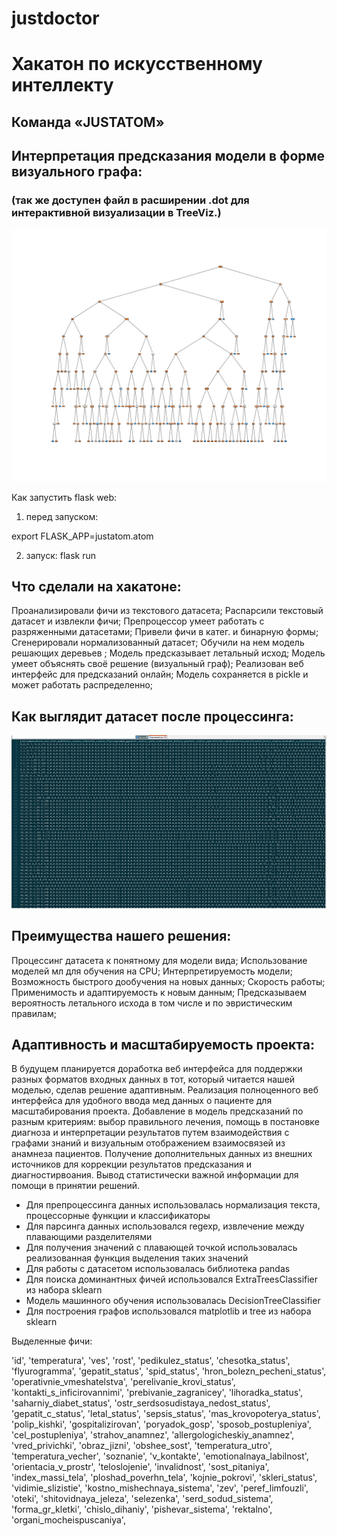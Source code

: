 # justdoctor

# Хакатон по искусственному интеллекту
## Команда «JUSTATOM»

## Интерпретация предсказания модели в форме визуального графа:
### (так же доступен файл в расширении .dot для интерактивной визуализации в TreeViz.)
![alt text](https://github.com/atomicai/justdoctor/blob/master/features_graph.png)


Как запустить flask web:
1. перед запуском:

export FLASK_APP=justatom.atom

2. запуск:
flask run

## Что сделали на хакатоне:
Проанализировали фичи из текстового датасета;
Распарсили текстовый датасет и извлекли фичи;
Препроцессор умеет работать с разряженными датасетами;
Привели фичи в катег. и бинарную формы;
Сгенерировали нормализованный датасет;
Обучили на нем модель решающих деревьев ;
Модель предсказывает летальный исход;
Модель умеет объяснять своё решение (визуальный граф);
Реализован веб интерфейс для предсказаний онлайн;
Модель сохраняется в pickle и может работать распределенно;

## Как выглядит датасет после процессинга:
![alt text](https://github.com/atomicai/justdoctor/blob/master/4.png)

## Преимущества нашего решения:
Процессинг датасета к понятному для модели вида;
Использование моделей мл для обучения на CPU;
Интерпретируемость модели;
Возможность быстрого дообучения на новых данных;
Скорость работы;
Применимость и адаптируемость к новым данным;
Предсказываем вероятность летального исхода в том числе и по эвристическим правилам;

## Адаптивность и масштабируемость проекта:
В будущем планируется доработка веб интерфейса для поддержки разных форматов входных данных в тот, который читается нашей моделью, сделав решение адаптивным. 
Реализация полноценного веб интерфейса для удобного ввода мед данных о пациенте для масштабирования проекта.
Добавление в модель предсказаний по разным критериям: выбор правильного лечения, помощь в постановке диагноза и интерпретации результатов путем взаимодействия с графами знаний и визуальным отображением взаимосвязей из анамнеза пациентов.
Получение дополнительных данных из внешних источников для коррекции результатов предсказания и диагностирвоания.
Вывод статистически важной информации для помощи в принятии решений.



- Для препроцессинга данных использовалась нормализация текста, процессорные функции и классификаторы
- Для парсинга данных использовался regexp, извлечение между плавающими разделителями
- Для получения значений с плавающей точкой использовалась реализованная функция выделения таких значений 
- Для работы с датасетом использовалась библиотека pandas
- Для поиска доминантных фичей использовался ExtraTreesClassifier из набора sklearn
- Модель машинного обучения использовалась DecisionTreeClassifier
- Для построения графов использовался matplotlib и tree из набора sklearn

Выделенные фичи:

'id',         'temperatura',         'ves',         'rost',
         'pedikulez_status',         'chesotka_status',
         'flyurogramma',         'gepatit_status',         'spid_status',         'hron_bolezn_pecheni_status',
         'operativnie_vmeshatelstva',         'perelivanie_krovi_status',         'kontakti_s_inficirovannimi',         'prebivanie_zagranicey',         'lihoradka_status',
         'saharniy_diabet_status',         'ostr_serdsosudistaya_nedost_status',
         'gepatit_c_status',         'letal_status',
         'sepsis_status',         'mas_krovopoterya_status',         'polip_kishki',         'gospitalizirovan',         'poryadok_gosp',         'sposob_postupleniya',
         'cel_postupleniya',
         'strahov_anamnez',         'allergologicheskiy_anamnez',         'vred_privichki',         'obraz_jizni',         'obshee_sost',         'temperatura_utro',
         'temperatura_vecher',
         'soznanie',         'v_kontakte',         'emotionalnaya_labilnost',         'orientacia_v_prostr',
         'teloslojenie',
         'invalidnost',         'sost_pitaniya',
         'index_massi_tela',
         'ploshad_poverhn_tela',         'kojnie_pokrovi',         'skleri_status',
         'vidimie_slizistie',         'kostno_mishechnaya_sistema',         'zev',         'peref_limfouzli',         'oteki',
         'shitovidnaya_jeleza',         'selezenka',         'serd_sodud_sistema',         'forma_gr_kletki',         'chislo_dihaniy',
         'pishevar_sistema',         'rektalno',
         'organi_mocheispuscaniya',

